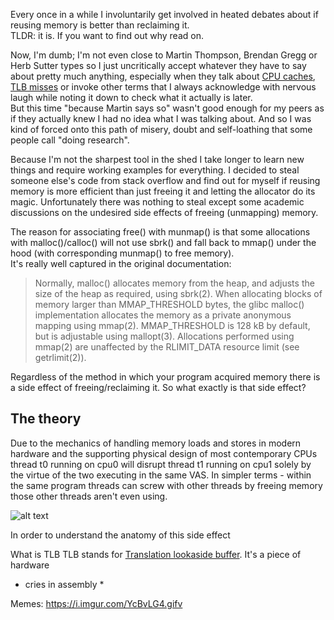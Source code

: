 Every once in a while I involuntarily get involved in heated debates about if reusing memory is better than reclaiming it.  
TLDR: it is. If you want to find out why read on.

Now, I'm dumb; I'm not even close to Martin Thompson, Brendan Gregg or Herb Sutter types so I just uncritically accept whatever they have to say about pretty much anything, especially when they talk about [CPU caches](https://en.wikipedia.org/wiki/CPU_cache), [TLB misses](https://en.wikipedia.org/wiki/Translation_lookaside_buffer) or invoke other terms that I always acknowledge with nervous laugh while noting it down to check what it actually is later.  
But this time "because Martin says so" wasn't good enough for my peers as if they actually knew I had no idea what I was talking about.
And so I was kind of forced onto this path of misery, doubt and self-loathing that some people call "doing research".

Because I'm not the sharpest tool in the shed I take longer to learn new things and require working examples for everything. 
I decided to steal someone else's code from stack overflow and find out for myself if reusing memory is more efficient than just freeing it and letting the allocator do its magic.
Unfortunately there was nothing to steal except some academic discussions on the undesired side effects of freeing (unmapping) memory.

The reason for associating free() with munmap() is that some allocations with malloc()/calloc() will not use sbrk() and fall back to mmap() under the hood (with corresponding munmap() to free memory).  
It's really well captured in the original documentation:

> Normally, malloc() allocates memory from the heap, and adjusts the size of the heap as required, using sbrk(2). When allocating blocks of memory larger than MMAP_THRESHOLD bytes, the glibc malloc() implementation allocates the memory as a private anonymous mapping using mmap(2). MMAP_THRESHOLD is 128 kB by default, but is adjustable using mallopt(3). Allocations performed using mmap(2) are unaffected by the RLIMIT_DATA resource limit (see getrlimit(2)).

Regardless of the method in which your program acquired memory there is a side effect of freeing/reclaiming it.
So what exactly is that side effect?

## The theory

Due to the mechanics of handling memory loads and stores in modern hardware and the supporting physical design of most contemporary CPUs thread t0 running on cpu0 will disrupt thread t1 running on cpu1 solely by the virtue of the two executing in the same VAS.
In simpler terms - within the same program threads can screw with other threads by freeing memory those other threads aren't even using.  

![alt text](https://tenor.com/view/dr-evil-right-gif-9743588 "")


[logo]: https://tenor.com/view/dr-evil-right-gif-9743588  
 
In order to understand the anatomy of this side effect

What is TLB
TLB stands for [Translation lookaside buffer](https://en.wikipedia.org/wiki/Translation_lookaside_buffer). It's a piece of hardware

* cries in assembly *


Memes:
https://i.imgur.com/YcBvLG4.gifv
